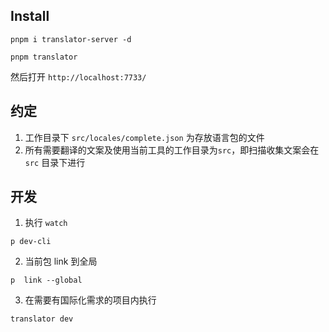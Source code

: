 ## Install

```shell
pnpm i translator-server -d

pnpm translator
```

然后打开 `http://localhost:7733/`

## 约定

1. 工作目录下 `src/locales/complete.json` 为存放语言包的文件
2. 所有需要翻译的文案及使用当前工具的工作目录为`src`，即扫描收集文案会在 `src` 目录下进行

## 开发

1. 执行 `watch`

```
p dev-cli
```

2. 当前包 link 到全局

```shell
p  link --global
```

3. 在需要有国际化需求的项目内执行

```shell
translator dev
```
